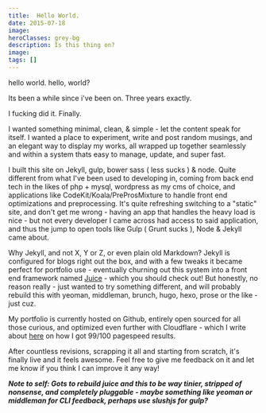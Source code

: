 ```yaml
---
title:  Hello World.
date: 2015-07-18
image:
heroClasses: grey-bg
description: Is this thing on?
image:
tags: []
---
```


hello world. hello, world?

Its been a while since i've been on.
Three years exactly.

I fucking did it. Finally.

I wanted something minimal, clean, &amp; simple - let the content speak for itself. I wanted a place to experiment, write and post random musings, and an elegant way to display my works, all wrapped up together seamlessly and within a system thats easy to manage, update, and super fast.

I built this site on Jekyll, gulp, bower sass ( less sucks ) &amp; node. Quite different from what I've been used to developing in, coming from back end tech in the likes of php + mysql, wordpress as my cms of choice, and applications like CodeKit/Koala/PreProsMixture to handle front end optimizations and preprocessing. It's quite refreshing switching to a "static" site, and don't get me wrong - having an app that handles the heavy load is nice - but not every developer I came across had access to said application, and thus the jump to open tools like Gulp ( Grunt sucks ), Node &amp; Jekyll came about.

Why Jekyll, and not X, Y or Z, or even plain old Markdown? Jekyll is configured for blogs right out the box, and with a few tweaks it became perfect for portfolio use - eventually churning out this system into a front end framework named [Juice](/juice) - which you should check out! But honestly, no reason really - just wanted to try something different, and will probably rebuild this with yeoman, middleman, brunch, hugo, hexo, prose or the like - just cuz.

My portfolio is currently hosted on Github, entirely open sourced for all those curious, and optimized even further with Cloudflare - which I write about [here](/labs/juice) on how I got 99/100 pagespeed results.

After countless revisions, scrapping it all and starting from scratch, it's finally live and it feels awesome. Feel free to give me feedback on it and let me know if you think I can improve it any way!

___Note to self: Gots to rebuild juice and this to be way tinier, stripped of nonsense, and completely pluggable - maybe something like yeoman or middleman for CLI feedback, perhaps use slushjs for gulp?___
